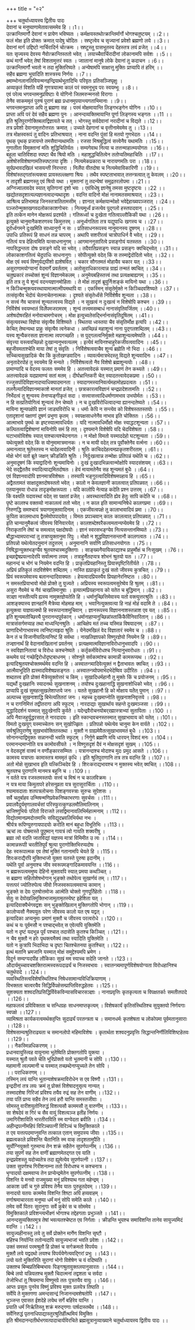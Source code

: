 +++
title = "०२"

+++
चतुर्थाध्यायस्य द्वितीयः पादः  
देवानां च मनुष्याणामेतावत्सममेव हि ।।1।।  
उत्क्रान्तिमार्गौ देवानां न प्रायेण भविष्यतः । कर्मक्षयस्तथोत्क्रान्तिर्मार्गो भोगश्चतुष्टयम् ।।2।।  
फलं मोक्ष इति प्रोक्तः क्रमात् पादेषु चोदितः । स्रष्टृत्वेव च सृज्यानां प्रवेशो ब्रह्मणो लये ।।3।।  
देवानां मार्ग उद्दिष्टो नार्चिरादिर्न चोत्क्रमः । स्रष्टुस्तु ग्रासभूतस्य देहस्तत्र लयं व्रजेत् ।।4।।  
यतः सृज्यस्य देवस्य नैवोत्क्रान्तिस्ततो भवेत् । लयाच्चैवार्चिरादीनां लोकानामपि सर्वशः ।।5।।  
कथं मार्गो भवेत् तेषां विशतामुत्तरं स्वतः । जाातानां मानुषे लोके देवानां तु कदाचन ।।6।।  
उत्क्रान्तिमार्गौ  भवतो न तदा मुक्तिरिष्यते । अन्येषामपि साक्षात्तु मुक्तिः प्राप्यापि तं हरिम् ।।  
सहैव ब्रह्मणा भूयादिति शास्त्रस्य निर्णयः ।।7।।  
क्ष्माम्भोनलानलिवियन्मनइन्द्रियार्थभूतादिभिः परिवृतः प्रतिसञ्जिघृक्षुः ।  
अव्याकृतं विशति यर्हि गुणत्रयात्मा कालं परं स्वमनुभूय परः स्वयम्भूः ।।8।।  
एवं परेत्य भगवन्तमनुप्रविष्टाः ये योगिनो जितमरुन्मनसो विरागाः ।   
तेनैव साकममृतं पुरुषं पुराणं ब्रह्म प्रधानमुपयान्त्यगताभिमानाः ।।9।।  
भगवन्तमनुप्राप्ता अपि तु ब्रह्मणा सह । परमं मोक्षमायान्ति लिङ्गभङ्गेन योगिनः ।।10।।  
प्राप्ता अपि परं देवं सहैव ब्रह्मणा पुनः । आनन्दव्यक्तिमायान्ति पूर्णा लिङ्गस्य भङ्गतः ।।11 ।।  
इति श्रुतिपुराणोक्तिबलाद्विज्ञायते च तत् । भोगस्तु सर्वदेवानां नरादीनां च विद्यते ।।12।।  
तत्र प्रवेशो देवानामुत्तरोत्तरतः क्रमात् । उच्यते देहगानां च वृत्तीनामेवमेव तु ।।13।।  
तत्र मोक्षस्वरूपं तु वादिनः प्रतिभाश्रयात् । नाना वदन्ति पुंसां हि मतयो गुणभेदतः ।।14।।  
पृथक् पृथक् प्रजायन्ते तमसैवान्यथामतिः । रजसा मिश्रबुद्धित्वं सत्त्वेनैव यथामतिः ।।15।।  
गुणातीता विमुक्तानां मतिः शुद्धिचितिर्यतः । सम्यगेवाथ नित्या च तत्तन्माहात्म्ययोगतः ।।16।।  
बहुला चातिविशदा स्पष्टा चैव श्रियो मतिः । महाशुद्धचितित्वेन ततोप्यतिमहाचितिः ।।17।।  
अशेषोरुविशेषाणामतिस्पष्टतया दृशिः । नित्यमेकप्रकारा च नारायणमतिः परा ।।18।।  
सूर्यप्रभावदखिलं भासयन्ती निरन्तरा । निर्लेपा वीतदोषा च नित्यमेवाविकारिणी ।।19।।  
विशेषांस्तद्गतांस्त्यक्त्वा प्रायस्तल्लक्षणा श्रियः । तथैव स्पष्टताभावात् तत्तन्त्रत्वात् तु केवलम् ।।20।।  
न तादृशी ब्रह्मणस्तु एवं श्रियो यथा । मुक्तानां तु तदन्येषां समुद्रतरलोपमा ।।21।।  
अग्निज्वालावदेव स्यात् सृतिगानां दृशो भवः । एवंविधेषु ज्ञानेषु तमसा मुष्टदृष्टयः ।।22 ।।  
खद्योतसदृशात्यल्पज्ञानत्वादन्यथादृशः । वदन्ति वादिनो मोक्षं नानामतसमाश्रयात् ।।23।।  
आश्रित्य प्रतिभामाह जिनस्तत्रातितामसीम् । ज्ञानात् कर्मक्षयान्मोक्षो भवेद्देहाख्यपञ्जरात् ।।24।।  
पञ्जरोन्मुक्तखगवदलोकाकाशगोचरः । नित्यमूर्ध्वं व्रजत्येव पुद्गलो हस्तपादवान् ।।25।।  
इति तत्केन मानेन मोक्षरूपं प्रदर्श्यते । गतिरूर्ध्वा च दुःखेता गतित्वाल्लौकिकी यथा ।।26।।  
इत्युक्ते चानुमानैकशरणस्य किमुत्तरम् । अनूर्ध्वगतिता तत्र यद्युपाधिः खगस्य च ।।27।।  
दूरोर्ध्वगमने दुःखमिति साध्यानुगो न सः । प्रतिसाधनरूपस्य नानुमानस्य दूषणम् ।।28।।  
उपाधिः प्रतिरूपं हि साधनं तन्न चापरम् । अथापि सशरीरत्वं चात्रोपाधिर्न वै भवेत् ।।29।।  
गतित्वं यत्र देहित्वमिति यत्साधनानुगम् । आगमाननुसारित्वे प्रसङ्गोयं यतस्ततः ।।30।।  
नापसिद्धन्तता दोषः प्रसङ्गे यदि सा भवेत् । तदैवातिप्रसङ्गः स्यान्न प्रसङ्गः क्वचिद्भवेत् ।।31।।  
लोकाकाशगतित्वं चेदुपाधिः साधनानुगः । सोपीत्युक्ते वदेत् किं स तस्माद्वेदोदितो भवेत् ।।32।।  
मोक्ष एवं स्वयं विष्णुर्यद्यपीशो ह्यशेषवित् । चकार सौगतमतं मोहायैव चकार यत् ।।33।।  
असुराणामयोग्यानां वेदमार्गे प्रवर्तताम् । अतोसुराधिकारत्वान्न ग्राह्यं तन्मतं क्वचित् ।।34।।  
चतुष्प्रकारं तच्चोक्तं शून्यं विज्ञानमेकलम् । अनुमेयबहिस्तत्त्वं तथा प्रत्यक्षबाह्यगम् ।।35।।  
इति तत्र तु ये शून्यं वदन्त्यज्ञानमोहिताः । ते मोक्षं तादृशं ब्रूयुर्निःशङ्कं मायिनो यथा ।।36।।  
न किञ्चिन्मुक्त्यवस्थायामात्मात्मीयमथापि वा । एकस्मिन् संसृतेर्मुक्ते न किञ्चिदवशिष्यते ।।37।।  
तत्संवृत्यैव भेदोयं चेतनाचेतनात्मकः । दृश्यते संसृतेर्ध्वंसे निर्विशेषैव शून्यता ।।38।।  
न सत्त्वं नैव चासत्त्वं शून्यतत्त्वस्य विद्यते । न सुखत्वं न दुःखत्वं न विशेषोपि कश्चन ।।39।।  
निर्विशेषं स्वयम्भातं विर्लेपमजरामरम् । शून्यं तत्त्वमसम्बाधं नानासंवृतिवर्जितम् ।।40।।  
अशेषदोषरहितं मनोवाचामगोचरम् । मोक्ष इत्युच्यतेसद्भिर्नानासंवृतिदूषितम् ।।41।।  
संसृत्यवस्था विज्ञेया संवृत्यैव विशिष्यते । स्थितया ध्वस्तया चैव संसृतिर्मोक्ष इत्यपि ।।42।।  
केचित् तेष्वन्यथा प्राहुः संवृत्यैव त्वनेकधा । अवच्छिन्नं महाशून्यं नाना पुद्गलशब्दितम् ।।43।।  
यस्य शून्यैकरसता ज्ञानात्मा त्वपगच्छति । स पुद्गलत्वनिर्मुक्तो महाशून्यत्वमेष्यति ।।44।।  
संवृत्त्या यस्त्ववच्छिन्नो दुःखान्यनुभवत्यलम् । इत्येवं मायिनश्चाहुरेकजीवत्ववादिनः ।।45।।  
बहुजीवमताश्चेति माया तेषां तु संवृतिः । निर्विशेषत्ववाचैव शून्यं ब्रह्मेति नो भिदा ।।46।।  
सच्चित्यसुखादिकं चैव किं कुतोखण्डवादिनः । व्यावर्त्यमात्रभेदस्तु विद्यते शून्यवादिनः ।।47।।  
अनृतादेरपोहं तु स्वयमेव हि मन्यते । निर्विशेषत्वतो नैव विशेषो ब्रह्मशून्ययोः ।।48।।  
प्रामाण्यादि च वेदस्य फलतः सममेव हि । अतत्त्वावेदकं यस्मात् प्रमाणं तेन कथ्यते ।।49।।  
अतत्त्वावेदकं यदप्रामाण्यं सतां मतम् । दीर्घभ्रान्तिकरी चेत् स्यादतत्त्वावेदकप्रमा ।।50।।  
रज्जुसर्पादिविज्ञानादप्याधिक्यादमानता । स्यादागमस्यानिवर्त्यमहामोहप्रदत्वतः ।।51।।  
तलनैल्यादिविज्ञानमाकाशे मानतां व्रजेत् । छत्राकारत्वविज्ञानं चन्द्रप्रादेशतामतिः ।।52।।  
निर्भेदत्वं तु शून्यस्य तेनाप्यङ्गीकृतं सदा । सत्त्वासत्त्वादिधर्माणामभाव उभयोर्मतः ।।53।।  
न हि सत्प्रतियोगित्वं शून्यत्वं तेन चेष्यते । न च दुःखविरोधित्वादन्या ह्यानन्दतेष्यते ।।54।।  
मायिना शून्यपक्षेपि ज्ञानं जाड्यविरोधि च । धर्माः केपि न सन्त्येव को विशेषस्ततस्तयोः ।।55।।  
एतादृशानां पक्षाणां दूषणं प्रभुणा कृतम् । स्वपक्षसाधनेनैव नाभाव इति चोक्तितः ।।56।।  
आत्माभावे पुमर्थः क इष्टस्यात्मावधिर्यतः । यदि नात्मावधिर्मोक्षो मोक्षः स्याद्धटशून्यता ।।57।।  
कल्पितत्वाद्विशेषाणां मायिनोपि समं हि तत् । दृश्यमाने विशेषेपि यदि चेदविशेषता ।।58।।  
घटाभावोविशेषः स्यात् पाश्चात्यश्चेदनागतः । न मोक्षो विमतो यस्माददेहो घटशून्यता ।।59।।  
यथेत्युक्तो वदेत् किं स योनुमामात्रमानकः । न च मायी वदेत् तत्र पूर्वोक्तेनैव वर्त्मना ।।60।।  
अमानत्वात् श्रुतेस्तस्य न चादेहत्ववादिनी । श्रुतिः काचिददेहत्वमप्राकृतशरीरताम् ।।61।।  
मोक्षे भोगं यतो ब्रूते जक्षन् क्रीडन्निति श्रुतिः । निर्दुःखत्वान्न तन्मोक्षः प्रतिपन्नं यथेति च ।।62।।  
अनुमादूषणं किं स्याद्वादिनोः शून्यमायिनोः । दुःखं दुःखादभिन्नत्वान्मोक्षोपि स्यादसंशयम् ।।63।।  
भेदे सद्द्वैततैव स्यादित्याद्यमितदोषतः । हेयं मायामतेनैव सह शून्यमतं बुधैः ।।64।।  
एवं विज्ञानवादोपि ज्ञानमात्रविशेषतः । तस्यापि भङ्गुरत्वादिविशेषमपहाय हि ।।65।।  
अद्वैततामतं साक्षादुक्तदोषस्ततो भवेत् । कालो न केवलज्ञानी कालत्वात् प्रतिपन्नवत् ।।66।।  
एतयानुमया रोधान्न तादृङ्मोक्षरूपता । यदि कालोपि नेत्याह कदेति प्रश्न उत्तरम् ।।67।।  
किं वक्ष्यति यदावस्थां वदेत् सा पक्षतां व्रजेत् । अवस्थात्वादिति ह्येव हेतुः सापि कदेति च ।।68।।  
पृष्टे कालश्च वक्तव्यो नाकालत्वं ततो भवेत् । न काल इति सामान्यनिषेधे कालगप्रमा ।।69।।  
निरुणद्धि समश्चायं त्रयाणामुक्तवादिनाम् । एकजीवत्वपक्षे तु कालाभावादियं प्रमा ।।70।।  
कुपिता कालमाधाय द्वैतमेवोपपादयेत् । विमतः प्रपञ्चवान् कालः कालत्वात् प्रतिपन्नवत् ।।71।।  
इति चान्यानुमैकत्वं जीवस्य विनिवारयेत् । कालशब्देश्वरैकत्वमतान्यप्येवमेव हि ।।72।।  
निराकृतानि तेषां च समत्वात् पक्षदोषयोः । ज्ञानं स्वरसभङ्ग्येव नित्यसन्तानमिष्यते ।।73।।  
बौद्धाभ्यामपराभ्यां तु तत्राप्युक्तानुमा रिपुः । मोक्षो न शुद्धविज्ञानसन्तानौ कालगत्वतः ।।74।।  
प्रतिपन्नो यथेत्येतदनुमानं तदुत्तरम् । अनुमानानि सर्वाणि प्रतिसाधनयोगतः ।।75।।  
निषिद्धान्युक्तभङ्ग्यैव श्रुतयश्चास्मदुक्तिगाः । साङ्ख्यनैयायिकाद्याश्च प्राहुर्मोक्षं च निःसुखम् ।।76।।  
इच्छाद्वेषप्रयत्नादेरपि सर्वात्मना लयम् । तत्राहुर्नैतदप्यत्र शोभनं श्रुतयो यतः ।।77।।  
महानन्दं च भोगं च नियमेन वदन्ति हि । प्राकृतप्रियहानिस्तु प्रियास्पृष्टिरितीर्यते ।।78।।  
अप्रियं प्रतिकूलं तदविशेषेण शब्दितम् । नास्ति ह्यप्राकृतं दुःखं सतो जीवस्य कुत्रचित् ।।79।।  
प्रियं स्वरूपमेवास्य बलानन्दादिवाक्यतः । हेयत्वादप्रियस्यैव प्रियहानेरनिष्टतः ।।80।।  
न समस्तप्रियाभावो मोक्षे प्रोक्ते तु युज्यते । अप्रियस्य स्वरूपत्वमसुरेष्वेव हि श्रुतम् ।।81।।  
असुरा नैवमेवं च नैवं चाखलिमानुषाः । इत्यात्मप्रियहानाय को यतेत च बुद्धिमान् ।।82।।  
सञ्ज्ञा नास्तीत्यपि ह्यस्य नामुक्तज्ञेयतेति हि । धर्मानुच्छित्तिमेवास्य यतो वक्त्युत्तरश्रुतिः ।।83।।  
आशङ्क्यास्य ज्ञानहानिं मैत्रेय्या मोहमाह माम् । भवानित्युक्तवत्या हि नाहं मोहं वदामि ते ।।84।।  
इत्युक्त्वा याज्ञवल्क्यो हि स्वरूपानाशमूचिवान् । ज्ञानरूपस्य विज्ञाननाशस्तन्नाश एव यत् ।।85।।  
इति शून्यमतोच्छित्त्यै पुनरानन्दपूर्वकान् । धर्मानाहाप्यनुच्छिन्नांस्तार्किकैर्विनिवारितान् ।।86।।  
मात्रासंसर्गमप्याह तथा माध्यन्दिनश्रुतिः । आचिक्षेप मतं तच्च यस्मिन्न विषयादनम् ।।87।।  
घ्राणादिभोगाभावस्य त्वनिष्टत्वहृदा श्रुतिः । येनेदमखिलं वेद विज्ञातारं स्वमेव च ।।88।।  
केन तं च विजानीयादित्यनिष्टं हि सर्वथा । नाखलिज्ञापको विष्णुरज्ञेयो नियमेन हि ।।89।।  
तज्ज्ञानार्थं हि वेदानामखिलानां प्रवर्तनम् । प्रत्यक्षमात्मविज्ञानाविरोधानुभवादपि ।।90।।  
न स्वविज्ञानितायां च विरोधः कश्चनेष्यते । कर्तृकर्मविरोधश्च नित्यानुभवरोधतः ।।91।।  
कथमेव पदं गच्छेद्विरोधोदृष्टबाधनम् । सोश्नुते सर्वकामांश्च कामान्नी कामरूप्यथ ।।92।।  
इत्यादिश्रुतयश्चोक्तमर्थमेव वदन्ति हि । अस्वातन्त्र्यादिवेत्युक्तं न द्वैताभावतः क्वचित् ।।93।।  
आत्मैवाभूदिति ह्यस्मादविशेषप्रसङ्गतः । अस्वातन्त्र्योपमाभेदभेदेष्विव उदीरितः ।।94।।  
शब्दतत्त्व इति प्रोक्तं मैत्रेय्युक्तोत्तरं च किम् । सुखादिधर्महानौ तु मुक्तेः किं च प्रयोजनम् ।।95।।  
यद्यर्थो दुःखहानिः स्यादनर्थः सुखनाशनम् । तयोश्च दुःखहानाद्धि सुखनाशोधिको भवेत् ।।96।।  
प्राप्यापि दुःखं सुमहत्सुखलेशाप्तये जनः । यतते सुखहानौ हि को मोक्षाय यतेेत् पुमान् ।।97।।  
अल्पाच्च सुखनाशाद्धि बिभेत्यतितरां जनः । महच्च दुःखमाप्नोति सुखनाशनिवृत्तये ।।98।।  
न च रागनिमित्तं तद्वीतरागा अपि स्फुटम् । नारदाद्याः सुखार्थाय सहन्ते दुःखमञ्जसा ।।99।।  
युद्धादिदर्शनं यस्मात् सुदुःखेनापि कुर्वते । यदेन्द्रवैरोचनयोबर्‌रह्मास्त्राभ्यां सुतापिताः ।।100 ।।  
अपि नैवाजहुर्युद्धरसात् ते नारदादयः । इति स्कान्दवचनस्तस्मात् सुखाभावाय को यतेत् ।।101।।  
विमतो दुःखयुग् यस्माच्चेतनः सन् सुखोज्झितः । प्रतिपन्नो यथेत्येव चानुमा केन वार्यते ।।102।।  
सर्वश्रुतिपुराणेषु सुखभावोक्तितस्तथा । मुक्तौ न ग्राह्यमेवैतत्सुखाभावमतं बुधैः ।।103।।  
सोनानन्दाद्विमुक्तः सन्नानन्दी भवति स्फुटम् । निर्गुणे ब्रह्मणि मयि धारयन् विशदं मनः ।।104।।  
परमानन्दमाप्नोति यत्र कामोवसीयते । न विष्णुसदृशं दैवं न मोक्षसदृशं सुखम् ।।105।।  
न वेदसदृशं वाक्यं न वर्णोङ्कारसम्मितः । यत्रानन्दाश्च मोदाश्च मुदः प्रमुद आसते ।।106।।  
कामस्य यत्राप्ताः कामास्तत्र माममृतं कृधि । इति श्रुतिपुराणानि तत्र तत्र वदन्ति हि ।।107।।  
अतो मोक्षे सुखाभाव इति यत्किञ्चिदेव हि । शिरःकराद्यभावश्च न मुक्तस्य भवेत् क्वचित् ।।108।।  
श्रुतयश्च पुराणानि मानमत्र बहूनि च ।।109।।  
न वर्तते यत्र रजस्तमस्तयोः सत्त्वं च मिश्रं न च कालविक्रमः ।  
न यत्र माया किमुतापरे हरेसनुव्रता यत्र सुरासुरार्चिताः ।।110।।  
श्यामावदाताः शतपत्रलोचनाः पिशङ्गवस्त्राः सुरुचः सुपेशसः ।  
सर्वे चतुर्बाहव उन्मिषन्मणिप्रवेकनिष्काभरणाः सुवर्चसः ।।111।।  
प्रवालवैदूर्यमृणालवर्चसां परिस्फुरत्कुण्डलमौलिमालिनाम् ।  
भ्राजिष्णुभिर्यः परितो विराजते लसद्विमानावलिभिर्महात्मनाम् ।।112।।  
विद्योतमानप्रमदोत्तमाभिः सविद्युदभ्रवलिभिर्यथा नभः ।  
श्रीर्यत्र रूपिण्युरुगायपादयोः करोति मानं बहुधा विभूतिभिः ।।113।।  
ऋचां त्वः पोषमास्ते पुुपुष्मान् गायत्रं त्वो गायति शक्वरीषु ।   
ब्रह्मा त्वो वदति जातविद्यां यज्ञस्य मात्रां विमिमीत उ त्वः ।।114।।  
कामान्नरूपाी चरतीतिपूर्वं श्रुत्या पुराणोक्तिभिरप्यदोषः ।  
देहः स्वरूपात्मक एव तेषां मुक्तिं गतानामपि चेयते हि ।।115।।  
शिरःकराद्यैरपि मुक्तिभाजो युक्ता यतस्ते पुरुषा इदानीम् ।  
यथेति पूर्वा अनुमाश्च जीव स्वरूपमङ्गादिकमावयन्ति ।।116।।  
न ब्रह्मरूपत्वममुष्य देहिनो मुक्तावपि स्यात् प्रमया कथञ्चित् ।  
स ब्रह्मणा सहितोशेषभोगान् भुङ्क्ते तथोपेत्य सुखार्णवं तम् ।।117।।  
यत्तत्परं ज्योतिरुपेत्य जीवो निजस्वरूपत्वमवाप्य कामान् ।  
भुङ्क्ते स देवः पुरुषोत्तमोजः आत्मेति चोक्तो गुणपूर्तिहेतोः ।।118।।  
सेतुः स देवोखलिमुक्तिभाजामुतामृतस्येष्ट इहेशिता यत् ।   
इत्यादिवाक्यैर्भगवद्वशः सन् भुङ्क्तेखिलान् मुक्तिगतोपि भोगान् ।।119।।  
कालोप्यसौ नैक्ययुतः परेण जीवस्य कालो यत एष यद्वत् ।  
इत्यादिका अप्यनुमाः प्रमाणं मुक्तौ च जीवस्य परत्वरोधे ।।120।।  
कथं च यः पूर्वमसौ न पश्चाद्भवेत् स एवेत्यपि युक्तिमेति ।   
यतो न दृष्टं यदभून्न पूर्वं पश्चात् तदासेति कुतश्च किञ्चित् ।।121।।  
न चैव मुक्तौ न हरेः पृथक्त्वमैक्यं तथा स्यादिति युक्तिमेति ।   
यतो न कुत्रापि भिदाभिदा च दृष्टा चितश्चेतनया कुतश्चित् ।।122।।  
इत्थं मतानि भ्रमजानि यस्मात् मोक्षं समुद्देश्यमपि भ्रमेण ।   
विदुर्न सम्यग्यदपीह लौकिकाः सुखं मम स्याच्च सदेति जानते ।।123।।  
औदार्यमुच्चावचशक्तिरात्मस्वरूपदार्ढ्यं च निजस्वभावः । स्वातन्त्र्यमापूर्णविशेषयोग्यता विरोधहानिश्च चतुर्थपादे ।।124।।  
व्यवस्थितिस्त्वविशेषस्थितिश्च निषेधसामान्यविधिक्रियाणाम् ।   
विभक्तता चात्वरयैव सिद्धिर्विपक्षेसम्प्राप्तिविरुद्धहेतवः ।।125।।  
सुशक्यता शश्वदतिप्रसिद्धिर्विवेकविन्यासविचारसञ्ज्ञाः । नानाप्रवृत्तिः कृतकृत्यता च विपक्षतर्काः समतीतपादे ।।126।।  
महाफलत्वं प्रविविक्तता च सन्धिग्रहः साधनमाप्तकृत्यम् । विशेषकार्यं कृतिसंस्थितिश्च सुयुक्तयो निर्णयगाः स्वपक्षे ।।127।।  
व्यामिश्रता कार्यकरत्वमर्थक्लृप्तिः सुदार्ढ्यं परतन्त्रता च । समानधर्मः कृतशेषता च लोकोपमा पूर्वमतानुसाराः ।।128।।  
विशेषसाम्यश्रुतिराढ्यता च समानलोपो महिमाविशेषः । कृतार्थता शश्वदनुप्रवृत्तिः सिद्धान्तनिर्णीतिविशिष्टहेतवः ।।129।।  
।। नैकस्मिन्नधिकरणम् ।।  
प्रधानवायुस्त्विह वायुनामा भूतेष्विति प्रोक्तगतोपि युक्त्या ।   
यस्मात् श्रुतौ पवते चेति भूरिप्रोक्तो यतो भूतमानी च सोपि ।।130।।  
महामानी त्वल्पमानी च यस्मात् तच्छब्देनाप्युच्यते तेन सोपि ।  
।। पराधिकरणम् ।।  
तस्मिन् लयं यान्ति भूतान्यशेषक्रमाविरोधेन स एव विष्णौ ।।131।।  
इन्द्रदीनां तत्र लयः क्रमं तु प्रोक्तं विशेषादनुसृत्य नान्यत् ।  
तस्मादशेषा गिरिजां प्रविश्य तयैव रुद्रं सह तेन वाणीम् ।।132।।  
तया पतिं प्राप्य सहैव तेन लयं हरौ यान्ति समस्तजीवाः ।  
सोमस्तु वारीशयुतोनिरुद्धं विशत्यसौ काममसौ तु वारुणीम् ।।133।।  
सा शेषदेवं स गिरं च सैव वायुं विशत्यञ्ज इतीह निर्णयः ।  
उमागिरीशाविति भारतीराविति स्म वाग्वेदता ब्रवीति ।।134।।  
अहीन्द्रपत्नीमहिपं विरिञ्चपत्नीं विरिञ्चं च विमुक्तिकाले ।  
त एव यत्तत्पदमाप्नुवन्ति तत्काल एतान् समुपास्य जीवाः ।।135।।  
ब्रह्मत्वकाले प्रविशन्ति चैतानिति स्म वाक् तादृशतामुपैति ।  
सूर्योग्नियुक्तो गुरुमाप्य तेन शक्रं सहैतेन सुपर्णपत्नीम् ।।136।।  
तया सुपर्णं सह तेन वाणीं ब्रह्माणमेतद्गत एव याति ।  
इन्द्रप्रवेशस्तु यदोच्यतेत्र तदा ह्युमेत्येव सुपर्णपत्नी ।।137।।  
उक्ता सुपर्णश्च गिरीशनाम्ना ततो विरोधश्च न कश्चनात्र ।  
भृग्वादयो दक्षमवाप्य तेन प्राप्येन्द्रमेतेन सुपर्णपत्नीम् ।।138।।  
विशन्ति ये मनवो राजमुख्या मनुं प्रविश्याथ गता महेन्द्रम् ।  
आकाश उर्वी च गुरुं प्रविश्य तेनैव यातः पुरुहूतदेवम् ।।139।।  
सनादयो यतयः काममेव विशन्ति शिष्टा अपि हव्यवाहम् ।  
वर्णाश्रमाचाररता मनुष्या धर्मं मनुं सोपि समेति काले ।।140।।  
तमेव सर्वे पितरः सुरानुगाः सर्वे कुबेरं स च सोममेव ।  
विमुक्तिकाले प्रविशन्त्यभीक्ष्णं भोगाश्च तद्देहगताः प्रभुञ्जते ।।141।।  
आनन्दसुव्यक्तिरमुत्र तेषां भवत्यतश्चेष्टत एव निर्गताः । क्रीडन्ति भूयश्च समाविशन्ति तानेव सायुज्यमिदं वदन्ति ।।142।।  
सायुज्यहीनास्तु लये तु सर्वे प्रोक्तेन मार्गेण विशन्ति सृष्टौ ।  
बहिश्च निर्यान्ति ततोन्यदापि सायुज्यभाजां भवति प्रवेशः ।।142।।  
उक्तं समस्तं परमश्रुतौ हि प्रोक्तं च सर्गक्रमतो विपर्ययः ।  
मुक्तौ लये यद्वदथो लयश्च विपर्ययेणेत्यवद्गिरां प्रभुः ।।143।।  
लयो यतो मुक्तिरिति सुराणां भोगो विशेषेण च यं वदिष्यति ।  
उक्तश्च बिम्बप्रतिबिम्बभावः पिङ्गश्रुतावुक्तलयानुसारतः ।।144।।  
बिम्बे लयो यन्नियतश्च मुक्तौ चिदात्मनां तद्वशता च सर्वदा ।  
तेजोभिधां तु श्रियमाप्य विष्णुमग्रे ततः पुत्रतयैव वायुः ।।146।।  
आप्तः प्रसूतः पुनरेव विष्णुं प्रविश्य मुक्तः प्रलयेत्र तिष्ठति ।  
सर्वेपि ते मुक्तगणा अमन्दसान्द्रं निजानन्दमशेषतोपि ।।147।।  
भुञ्जन्त एवासत ईशदेहे लयेथ सर्गे बहिरेव यान्ति ।  
प्रयाति धर्मं निर्ऋतिस्तु शक्रं मरुद्गणाः पार्षदास्तथैव ।।148।।  
सर्वेनिरुद्धं पृतनाधिपाद्यास्तुरश्रुतिर्हीत्थमियं विमुक्तिः ।  
इति श्रीमदानन्दतीर्थभगवत्पादाचार्यविरचिते ब्रह्मसूत्रानुव्याख्याने चतुर्थाध्यायस्य द्वितीयः पादः ।।  
